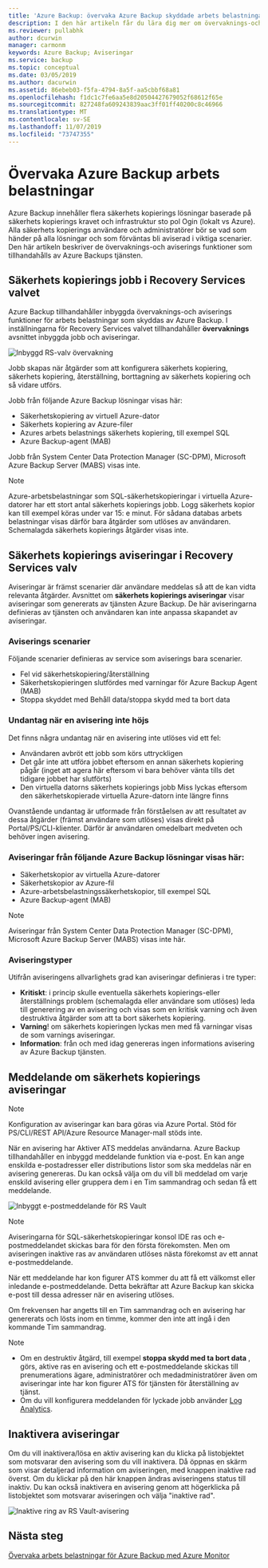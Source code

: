 ```yaml
---
title: 'Azure Backup: övervaka Azure Backup skyddade arbets belastningar'
description: I den här artikeln får du lära dig mer om övervaknings-och aviserings funktionerna för Azure Backup arbets belastningar med hjälp av Azure Portal.
ms.reviewer: pullabhk
author: dcurwin
manager: carmonm
keywords: Azure Backup; Aviseringar
ms.service: backup
ms.topic: conceptual
ms.date: 03/05/2019
ms.author: dacurwin
ms.assetid: 86ebeb03-f5fa-4794-8a5f-aa5cbbf68a81
ms.openlocfilehash: f1dc1c7fe6aa5e8d20504427679052f68612f65e
ms.sourcegitcommit: 827248fa609243839aac3ff01ff40200c8c46966
ms.translationtype: MT
ms.contentlocale: sv-SE
ms.lasthandoff: 11/07/2019
ms.locfileid: "73747355"
---
```

# <a name="monitoring-azure-backup-workloads"></a>Övervaka Azure Backup arbets belastningar

Azure Backup innehåller flera säkerhets kopierings lösningar baserade på säkerhets kopierings kravet och infrastruktur sto pol Ogin (lokalt vs Azure). Alla säkerhets kopierings användare och administratörer bör se vad som händer på alla lösningar och som förväntas bli aviserad i viktiga scenarier. Den här artikeln beskriver de övervaknings-och aviserings funktioner som tillhandahålls av Azure Backups tjänsten.

## <a name="backup-jobs-in-recovery-services-vault"></a>Säkerhets kopierings jobb i Recovery Services valvet

Azure Backup tillhandahåller inbyggda övervaknings-och aviserings funktioner för arbets belastningar som skyddas av Azure Backup. I inställningarna för Recovery Services valvet tillhandahåller **övervaknings** avsnittet inbyggda jobb och aviseringar.

![Inbyggd RS-valv övervakning](media/backup-azure-monitoring-laworkspace/rs-vault-inbuiltmonitoring.png)

Jobb skapas när åtgärder som att konfigurera säkerhets kopiering, säkerhets kopiering, återställning, borttagning av säkerhets kopiering och så vidare utförs.

Jobb från följande Azure Backup lösningar visas här:

- Säkerhetskopiering av virtuell Azure-dator
- Säkerhets kopiering av Azure-filer
- Azures arbets belastnings säkerhets kopiering, till exempel SQL
- Azure Backup-agent (MAB)

Jobb från System Center Data Protection Manager (SC-DPM), Microsoft Azure Backup Server (MABS) visas inte.

> [!NOTE]
> Azure-arbetsbelastningar som SQL-säkerhetskopieringar i virtuella Azure-datorer har ett stort antal säkerhets kopierings jobb. Logg säkerhets kopior kan till exempel köras under var 15: e minut. För sådana databas arbets belastningar visas därför bara åtgärder som utlöses av användaren. Schemalagda säkerhets kopierings åtgärder visas inte.

## <a name="backup-alerts-in-recovery-services-vault"></a>Säkerhets kopierings aviseringar i Recovery Services valv

Aviseringar är främst scenarier där användare meddelas så att de kan vidta relevanta åtgärder. Avsnittet om **säkerhets kopierings aviseringar** visar aviseringar som genererats av tjänsten Azure Backup. De här aviseringarna definieras av tjänsten och användaren kan inte anpassa skapandet av aviseringar.

### <a name="alert-scenarios"></a>Aviserings scenarier

Följande scenarier definieras av service som aviserings bara scenarier.

- Fel vid säkerhetskopiering/återställning
- Säkerhetskopieringen slutfördes med varningar för Azure Backup Agent (MAB)
- Stoppa skyddet med Behåll data/stoppa skydd med ta bort data

### <a name="exceptions-when-an-alert-is-not-raised"></a>Undantag när en avisering inte höjs

Det finns några undantag när en avisering inte utlöses vid ett fel:

- Användaren avbröt ett jobb som körs uttryckligen
- Det går inte att utföra jobbet eftersom en annan säkerhets kopiering pågår (inget att agera här eftersom vi bara behöver vänta tills det tidigare jobbet har slutförts)
- Den virtuella datorns säkerhets kopierings jobb Miss lyckas eftersom den säkerhetskopierade virtuella Azure-datorn inte längre finns

Ovanstående undantag är utformade från förståelsen av att resultatet av dessa åtgärder (främst användare som utlöses) visas direkt på Portal/PS/CLI-klienter. Därför är användaren omedelbart medveten och behöver ingen avisering.

### <a name="alerts-from-the-following-azure-backup-solutions-are-shown-here"></a>Aviseringar från följande Azure Backup lösningar visas här:

- Säkerhetskopior av virtuella Azure-datorer
- Säkerhetskopior av Azure-fil
- Azure-arbetsbelastningssäkerhetskopior, till exempel SQL
- Azure Backup-agent (MAB)

> [!NOTE]
> Aviseringar från System Center Data Protection Manager (SC-DPM), Microsoft Azure Backup Server (MABS) visas inte här.

### <a name="alert-types"></a>Aviseringstyper

Utifrån aviseringens allvarlighets grad kan aviseringar definieras i tre typer:

- **Kritiskt**: i princip skulle eventuella säkerhets kopierings-eller återställnings problem (schemalagda eller användare som utlöses) leda till generering av en avisering och visas som en kritisk varning och även destruktiva åtgärder som att ta bort säkerhets kopiering.
- **Varning**! om säkerhets kopieringen lyckas men med få varningar visas de som varnings aviseringar.
- **Information**: från och med idag genereras ingen informations avisering av Azure Backup tjänsten.

## <a name="notification-for-backup-alerts"></a>Meddelande om säkerhets kopierings aviseringar

> [!NOTE]
> Konfiguration av aviseringar kan bara göras via Azure Portal. Stöd för PS/CLI/REST API/Azure Resource Manager-mall stöds inte.

När en avisering har Aktiver ATS meddelas användarna. Azure Backup tillhandahåller en inbyggd meddelande funktion via e-post. En kan ange enskilda e-postadresser eller distributions listor som ska meddelas när en avisering genereras. Du kan också välja om du vill bli meddelad om varje enskild avisering eller gruppera dem i en Tim sammandrag och sedan få ett meddelande.

![Inbyggt e-postmeddelande för RS Vault](media/backup-azure-monitoring-laworkspace/rs-vault-inbuiltnotification.png)

> [!NOTE]
> Aviseringarna för SQL-säkerhetskopieringar konsol IDE ras och e-postmeddelandet skickas bara för den första förekomsten. Men om aviseringen inaktive ras av användaren utlöses nästa förekomst av ett annat e-postmeddelande.

När ett meddelande har kon figurer ATS kommer du att få ett välkomst eller inledande e-postmeddelande. Detta bekräftar att Azure Backup kan skicka e-post till dessa adresser när en avisering utlöses.<br>

Om frekvensen har angetts till en Tim sammandrag och en avisering har genererats och lösts inom en timme, kommer den inte att ingå i den kommande Tim sammandrag.

> [!NOTE]
>
> - Om en destruktiv åtgärd, till exempel **stoppa skydd med ta bort data** , görs, aktive ras en avisering och ett e-postmeddelande skickas till prenumerations ägare, administratörer och medadministratörer även om aviseringar inte har kon figurer ATS för tjänsten för återställning av tjänst.
> - Om du vill konfigurera meddelanden för lyckade jobb använder [Log Analytics](backup-azure-monitoring-use-azuremonitor.md#using-log-analytics-workspace).

## <a name="inactivating-alerts"></a>Inaktivera aviseringar

Om du vill inaktivera/lösa en aktiv avisering kan du klicka på listobjektet som motsvarar den avisering som du vill inaktivera. Då öppnas en skärm som visar detaljerad information om aviseringen, med knappen inaktive rad överst. Om du klickar på den här knappen ändras aviseringens status till inaktiv. Du kan också inaktivera en avisering genom att högerklicka på listobjektet som motsvarar aviseringen och välja "inaktive rad".

![Inaktive ring av RS Vault-avisering](media/backup-azure-monitoring-laworkspace/vault-alert-inactivation.png)

## <a name="next-steps"></a>Nästa steg

[Övervaka arbets belastningar för Azure Backup med Azure Monitor](backup-azure-monitoring-use-azuremonitor.md)
